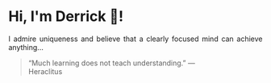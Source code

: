 # Hi, I'm Derrick 👋!
<p align="justify">I admire uniqueness and believe that a clearly focused mind can achieve anything...</p> 
<!-- #quote-start -->
<blockquote>&ldquo;Much learning does not teach understanding.&rdquo; &mdash; <footer>Heraclitus</footer></blockquote>
<!-- #quote-end -->
